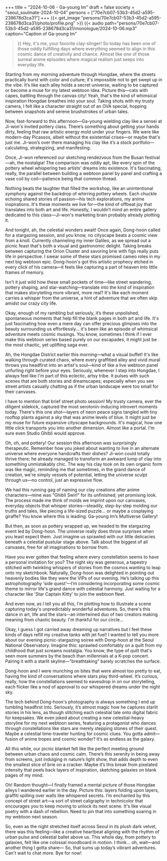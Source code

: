 +++
title = "2024-10-06 - Ga-young Im"
draft = false
society = "seoul_soulmate-2024-10-04"
persons = ["70e7cb07-53b3-45d2-a595-238678d3ca31"]
+++
{{< get_image "persons/70e7cb07-53b3-45d2-a595-238678d3ca31/photo/profile.png" >}}
{{< audio
    path="persons/70e7cb07-53b3-45d2-a595-238678d3ca31/monologue/2024-10-06.mp3" 
    caption="Caption of Ga-young Im"
>}}
Hey, it's me, your favorite clay-slinger!
 So today has been one of those oddly fulfilling days where everything seemed to align in this cosmic dance of creativity and chance. Almost like one of those surreal anime episodes where magical realism just seeps into everyday life. 

Starting from my morning adventure through Hongdae, where the streets practically burst with color and culture; it's impossible not to get swept up in the vibe. It’s like each alley holds a secret universe, waiting to be captured or become a muse for my latest webtoon idea. Picture this—cats with capes, battling through the canvas city! Yeah, that's the kind of whimsical inspiration Hongdae breathes into your soul. Taking shots with my trusty camera, I felt like a character straight out of an OVA special, hopping between snapshots and serene brushstrokes of urban tales.

Now, fast-forward to this afternoon—Ga-young wielding clay like a sensei at Ji-won's invited pottery class. There’s something about getting your hands dirty, feeling that raw artistic energy mold under your fingers. We were like modern-day Picassos, albeit without the existential crises—or maybe that's just me. Ji-won’s over there managing his clay like it’s a stock portfolio—calculating, strategizing, and manifesting.

Once, Ji-won referenced our sketching rendezvous from the Busan festival—ah, the nostalgia! The comparison was oddly apt, like every spin of the pottery wheel whispering two artists’ dreams into existence. It's fascinating, really, the parallel between building a webtoon panel by panel and crafting a vase coil by coil—patience being that common thread.

Nothing beats the laughter that filled the workshop, like an unintentional symphony against the backdrop of whirring pottery wheels. Each chuckle echoing shared stories of passion—his tech explorations, my anime inspirations. It's these moments we live for—the kind of offbeat joy that translates into both art and life. Honestly, I wouldn’t mind an entire gallery dedicated to this class—Ji-won's marketing brain probably already plotting it.

And tonight, ah, the celestial wonders await! Once again, Dong-hoon called for a stargazing session, and you know, no cityscape beats a cosmic view from a knoll. Currently channeling my inner Galileo, as we spread out a picnic feast that's both a visual and gastronomic delight. Taking breaks between capturing the Orion Cluster and savoring brie with figs really puts life in perspective. I swear some of these stars promised cameo roles in my next big webtoon epic. Dong-hoon's got this artistic prophecy etched in every click of his camera—it feels like capturing a part of heaven into little frames of memory.

Isn't it just wild how these small pockets of time—like street wandering, pottery shaping, and star-watching—translate into the kind of inspiration that makes storytelling more vibrant, more real? It's like each moment carries a whisper from the universe, a hint of adventure that we often skip amidst our crazy city life.

Okay, enough of my rambling but seriously, it’s these unpolished, spontaneous moments that help fill the blank pages in both art and life. It's just fascinating how even a mere day can offer precious glimpses into the beauty surrounding us effortlessly...
it's been like an episode of whimsical adventure meets cosmic musings. You know, sometimes I think if I ever make this webtoon series based purely on our escapades, it might just be the most chaotic, yet uplifting saga ever.

Ah, the Hongdae District earlier this morning—what a visual buffet! It's like walking through curated chaos, where every graffitied alley and vivid mural throws you headfirst into an artist's soul—kind of like a live webtoon panel unfurling right before your eyes. Seriously, whenever I step into Hongdae, I always feel like I'm part of this eclectic, artsy tribe. It pulses with such scenes that are both stories and dreamscapes; especially when you see street artists casually chatting as if the urban landscape were too small for their canvases. 

I have to mention that brief street photo session! My trusty camera, ever the diligent sidekick, captured the most serotonin-inducing introvert moments today. There's this one shot—layers of neon peace signs tangled with tiny rooftop plants against a sky that was anime levels of blue. It might just be my muse for future expansive cityscape backgrounds. It's magical, how one little click transports you into another dimension. Almost like a portal. I'm sure even Studio Ghibli would approve.

Oh, oh, and pottery! Our session this afternoon was surprisingly therapeutic. Remember how you joked about wanting to live in an alternate universe where everyone handcrafts their dishes? Ji-won could totally thrive there; he already managed to transform an awkward lump of clay into something unmistakably chic. The way his clay took on its own organic form was like magic, reminding me that sometimes, in the grand dance of creation, we're simply vessels of potential, letting the universe sculpt through us—no control, just an expressive flow. 

We had this running gag of naming our clay creations after anime characters—mine was "Ghibli Swirl" for its unfinished, yet promising look. The process made me think of molds we imprint upon our canvases, everyday objects that whisper stories—steadily, step-by-step molding our truths and tales, like piecing a life-sized puzzle... or maybe a cosplaying giraffe? You know where this is leading: Ga-young Im’s Multiverse Gallery!

But then, as soon as pottery wrapped up, we headed to the stargazing event led by Dong-hoon. The universe really does throw surprises when you least expect them. Just imagine us sprawled with our little delicacies beneath a celestial pustular stage above. Talk about the biggest of all canvases, free for all imaginations to borrow from.

Have you ever gotten that feeling where every constellation seems to have a personal invitation for you? The night sky was generous, a tapestry stitched with twinkling whispers of stories from the cosmos wanting to leap onto my sketchbook. Naturally, Dong-hoon was delighted in pointing out heavenly bodies like they were the VIPs of our evening. He’s talking up this astrophotography ‘side quest’—I’m considering incorporating some cosmic theme to mirror life's grand dance with celestial harmony. Just waiting for a character like 'Star Captain Kitty' to join the webtoon fleet.

And even now, as I tell you all this, I'm plotting how to illustrate a scene capturing today's unpredictably wonderful adventures. So, there's this dance in art, life and the stars--an intertwined duo of two creators making meaning from chaotic beauty. I'm thankful for our circle...

Okay, I guess I got carried away dreaming up narratives but I feel these kinds of days refill my creative tanks with jet fuel!
I wanted to tell you more about our evening picnic-stargazing soiree with Dong-hoon at the Seoul National Observatory. Imagine this: sprawled comfortably on a quilt from my childhood that just screams nostalgia. You know, the type of quilt that's seen more summers by the beach than millennials at a K-pop concert. Pairing it with a starlit skyline—"breathtaking" barely scratches the surface.

Dong-hoon and I were munching on bites that were almost too pretty to eat, having the kind of conversations where stars play third-wheel. It’s curious, really, how the constellations seemed to eavesdrop in on our storytelling, each flicker like a nod of approval to our whispered dreams under the night sky.

The tech behind Dong-hoon's photography is always something I end up tumbling headfirst into. Seriously, it’s almost magic how he captures starlit stories in his lens, as though stitching each celestial tale onto digital fabric for keepsakes. We even joked about creating a new celestial-heavy storyline for my next webtoon series, featuring a protagonist who dances through constellations like stars are merely stepping stones of their quest. Maybe a celestial time-traveler hunting for cosmic clues. You gotta admit—fusion of anime tropes and cosmic wonder? It’s as endless as the galaxy.

All this while, our picnic blanket felt like the perfect meeting ground between urban chaos and cosmic calm. There’s this serenity in being away from screens, just indulging in nature’s light show, that adds depth to even the smallest slice of brie on a cracker. Maybe it’s this break from pixelated intensity that peels back layers of inspiration, sketching galaxies on blank pages of my mind.

Oh! Random thought—I finally framed a mental picture of those Hongdae alleys I wandered earlier in the day. Picture this: layers folding upon layers, graffiti spilling over walls like whispered secrets. I’m enchanted by this concept of street art—a sort of street caligraphy in technicolor that encourages you to keep moving to unlock its next scene. It's like visual poetry with a dash of rebellion. Need to pin that into something soaring in my webtoon next season.

So, even as the night stretched itself across Seoul in its plush dark velvet, there was this feeling—like a creative heartbeat aligning with the rhythm of urban pulse and celestial ballet above us. This whole day, from pottery to galaxies, felt like one colossal moodboard in motion. I think... oh, wait—and another thing I gotta share—
So, that sums up today’s vibrant adventures. Can't wait to chat more. Bye for now!
